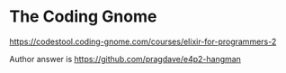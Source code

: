 # The Coding Gnome

<https://codestool.coding-gnome.com/courses/elixir-for-programmers-2>

Author answer is <https://github.com/pragdave/e4p2-hangman>